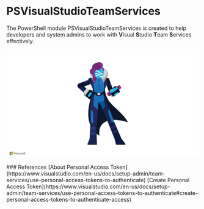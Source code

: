 # PSVisualStudioTeamServices

The PowerShell module PSVisualStudioTeamServices is created to help developers and system admins to work with **V**isual **S**tudio **T**eam **S**ervices effectively.
<p align="center"> 
<img src="https://github.com/ChendrayanV/PSVisualStudioTeamServices/blob/master/assets/PowerShell_Hero_Wallpaper_4k_2.jpg?raw=$true">
</p>
### References
[About Personal Access Token](https://www.visualstudio.com/en-us/docs/setup-admin/team-services/use-personal-access-tokens-to-authenticate)  
[Create Personal Access Token](https://www.visualstudio.com/en-us/docs/setup-admin/team-services/use-personal-access-tokens-to-authenticate#create-personal-access-tokens-to-authenticate-access)  